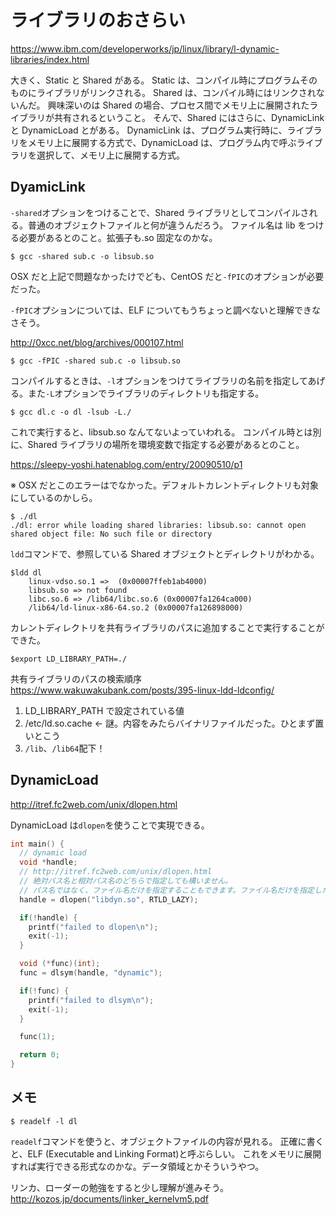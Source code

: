 # ライブラリのおさらい

https://www.ibm.com/developerworks/jp/linux/library/l-dynamic-libraries/index.html

大きく、Static と Shared がある。
Static は、コンパイル時にプログラムそのものにライブラリがリンクされる。
Shared は、コンパイル時にはリンクされないんだ。
興味深いのは Shared の場合、プロセス間でメモリ上に展開されたライブラリが共有されるということ。
そんで、Shared にはさらに、DynamicLink と DynamicLoad とがある。
DynamicLink は、プログラム実行時に、ライブラリをメモリ上に展開する方式で、DynamicLoad は、プログラム内で呼ぶライブラリを選択して、メモリ上に展開する方式。

## DyamicLink

`-shared`オプションをつけることで、Shared ライブラリとしてコンパイルされる。普通のオブジェクトファイルと何が違うんだろう。
ファイル名は lib をつける必要があるとのこと。拡張子も.so 固定なのかな。

```
$ gcc -shared sub.c -o libsub.so
```

OSX だと上記で問題なかったけでども、CentOS だと`-fPIC`のオプションが必要だった。

`-fPIC`オプションについては、ELF についてもうちょっと調べないと理解できなさそう。

http://0xcc.net/blog/archives/000107.html

```
$ gcc -fPIC -shared sub.c -o libsub.so
```

コンパイルするときは、`-l`オプションをつけてライブラリの名前を指定してあげる。また`-L`オプションでライブラリのディレクトリも指定する。

```
$ gcc dl.c -o dl -lsub -L./
```

これで実行すると、libsub.so なんてないよっていわれる。
コンパイル時とは別に、Shared ライブラリの場所を環境変数で指定する必要があるとのこと。

https://sleepy-yoshi.hatenablog.com/entry/20090510/p1

※ OSX だとこのエラーはでなかった。デフォルトカレントディレクトリも対象にしているのかしら。

```
$ ./dl
./dl: error while loading shared libraries: libsub.so: cannot open shared object file: No such file or directory
```

`ldd`コマンドで、参照している Shared オブジェクトとディレクトリがわかる。

```
$ldd dl
	linux-vdso.so.1 =>  (0x00007ffeb1ab4000)
	libsub.so => not found
	libc.so.6 => /lib64/libc.so.6 (0x00007fa1264ca000)
	/lib64/ld-linux-x86-64.so.2 (0x00007fa126898000)
```

カレントディレクトリを共有ライブラリのパスに追加することで実行することができた。

```
$export LD_LIBRARY_PATH=./
```

共有ライブラリのパスの検索順序
https://www.wakuwakubank.com/posts/395-linux-ldd-ldconfig/

1. LD_LIBRARY_PATH で設定されている値
2. /etc/ld.so.cache ← 謎。内容をみたらバイナリファイルだった。ひとまず置いとこう
3. `/lib`、`/lib64`配下！

## DynamicLoad

http://itref.fc2web.com/unix/dlopen.html

DynamicLoad は`dlopen`を使うことで実現できる。

```c
int main() {
  // dynamic load
  void *handle;
  // http://itref.fc2web.com/unix/dlopen.html
  // 絶対パス名と相対パス名のどちらで指定しても構いません。
  // パス名ではなく、ファイル名だけを指定することもできます。ファイル名だけを指定した場合、環境変数LD_LIBRARY_PATHに設定されたディレクトリ群から指定された共有ライブラリを探します。
  handle = dlopen("libdyn.so", RTLD_LAZY);

  if(!handle) {
    printf("failed to dlopen\n");
    exit(-1);
  }

  void (*func)(int);
  func = dlsym(handle, "dynamic");

  if(!func) {
    printf("failed to dlsym\n");
    exit(-1);
  }

  func(1);

  return 0;
}
```

## メモ

```
$ readelf -l dl
```

`readelf`コマンドを使うと、オブジェクトファイルの内容が見れる。
正確に書くと、ELF (Executable and Linking Format)と呼ぶらしい。
これをメモリに展開すれば実行できる形式なのかな。データ領域とかそういうやつ。

リンカ、ローダーの勉強をすると少し理解が進みそう。
http://kozos.jp/documents/linker_kernelvm5.pdf
